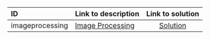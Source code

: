 | ID | Link to description | Link to solution |
|:---|:---|:---:|
| imageprocessing | [Image Processing](https://open.kattis.com/problems/imageprocessing) | [Solution](https://github.com/versenyi98/leetcode-solutions/tree/main/solutions/Image%20Processing)|
